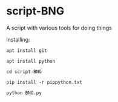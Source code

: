 # script-BNG
A script with various tools for doing things

installing:
```
apt install git
```
```
apt install python
```
```
cd script-BNG
```
```
pip install -r pippython.txt
```
```
python BNG.py
```
